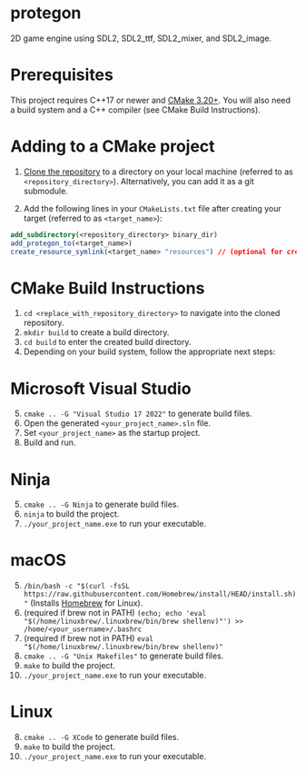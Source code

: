 # protegon

2D game engine using SDL2, SDL2_ttf, SDL2_mixer, and SDL2_image.

# Prerequisites

This project requires C++17 or newer and [CMake 3.20+](https://cmake.org/download/).
You will also need a build system and a C++ compiler (see CMake Build Instructions).

# Adding to a CMake project

1. [Clone the repository](https://docs.github.com/en/repositories/creating-and-managing-repositories/cloning-a-repository) to a directory on your local machine (referred to as `<repository_directory>`). Alternatively, you can add it as a git submodule.

2. Add the following lines in your `CMakeLists.txt` file after creating your target (referred to as `<target_name>`):

```cmake
add_subdirectory(<repository_directory> binary_dir)
add_protegon_to(<target_name>)
create_resource_symlink(<target_name> "resources") // (optional for creating a symlink for the resources folder)
```

# CMake Build Instructions

1. `cd <replace_with_repository_directory>` to navigate into the cloned repository.
2. `mkdir build` to create a build directory.
3. `cd build` to enter the created build directory.
4. Depending on your build system, follow the appropriate next steps:

# Microsoft Visual Studio

5. `cmake .. -G "Visual Studio 17 2022"` to generate build files.
6. Open the generated `<your_project_name>.sln` file.
7. Set `<your_project_name>` as the startup project.
8. Build and run.

# Ninja

5. `cmake .. -G Ninja` to generate build files.
6. `ninja` to build the project.
7. `./your_project_name.exe` to run your executable.

# macOS

5. `/bin/bash -c "$(curl -fsSL https://raw.githubusercontent.com/Homebrew/install/HEAD/install.sh)"` (Installs [Homebrew](https://brew.sh/) for Linux).
6. (required if brew not in PATH) `(echo; echo 'eval "$(/home/linuxbrew/.linuxbrew/bin/brew shellenv)"') >> /home/<your_username>/.bashrc`
7. (required if brew not in PATH) `eval "$(/home/linuxbrew/.linuxbrew/bin/brew shellenv)"`
8. `cmake .. -G "Unix Makefiles"` to generate build files.
9. `make` to build the project.
10. `./your_project_name.exe` to run your executable.

# Linux

8. `cmake .. -G XCode` to generate build files.
9. `make` to build the project.
10. `./your_project_name.exe` to run your executable.

